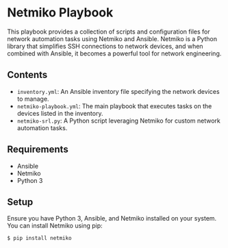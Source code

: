 # Netmiko Playbook

This playbook provides a collection of scripts and configuration files for network automation tasks using Netmiko and Ansible. Netmiko is a Python library that simplifies SSH connections to network devices, and when combined with Ansible, it becomes a powerful tool for network engineering.

## Contents

- `inventory.yml`: An Ansible inventory file specifying the network devices to manage.
- `netmiko-playbook.yml`: The main playbook that executes tasks on the devices listed in the inventory.
- `netmiko-srl.py`: A Python script leveraging Netmiko for custom network automation tasks.

## Requirements

- Ansible
- Netmiko
- Python 3

## Setup

Ensure you have Python 3, Ansible, and Netmiko installed on your system. You can install Netmiko using pip:

```
$ pip install netmiko
```
